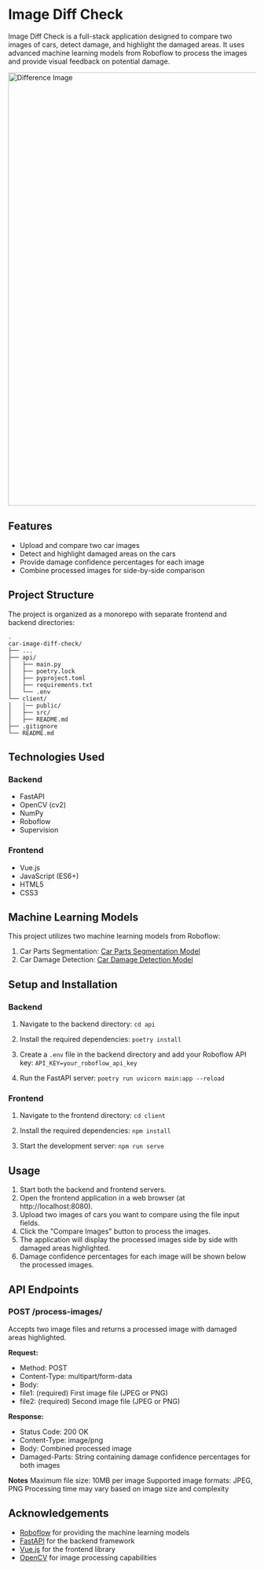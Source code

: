 # Image Diff Check
Image Diff Check is a full-stack application designed to compare two images of cars, detect damage, and highlight the damaged areas. It uses advanced machine learning models from Roboflow to process the images and provide visual feedback on potential damage.

<img width="882" alt="Difference Image" src="https://github.com/user-attachments/assets/2b4dc013-2201-467d-8246-eefa7365c227" />

## Features

- Upload and compare two car images
- Detect and highlight damaged areas on the cars
- Provide damage confidence percentages for each image
- Combine processed images for side-by-side comparison
  
## Project Structure

The project is organized as a monorepo with separate frontend and backend directories:


    .
    car-image-diff-check/
    ├── ...
    ├── api/                   
    │   ├── main.py           
    │   ├── poetry.lock           
    │   ├── pyproject.toml        
    │   ├── requirements.txt           
    │   └── .env                
    └── client/
    │   │── public/             
    │   ├── src/         
    │   ├── README.md      
    ├── .gitignore         
    └── README.md           

## Technologies Used

### Backend
- FastAPI
- OpenCV (cv2)
- NumPy
- Roboflow
- Supervision

### Frontend
- Vue.js
- JavaScript (ES6+)
- HTML5
- CSS3

## Machine Learning Models

This project utilizes two machine learning models from Roboflow:
1. Car Parts Segmentation: [Car Parts Segmentation Model](https://universe.roboflow.com/segmentation-9q8ob/car-parts-llqro)
2. Car Damage Detection: [Car Damage Detection Model](https://universe.roboflow.com/roboflow-universe-projects/car-damage-detection-ha5mm)

## Setup and Installation

### Backend

1. Navigate to the backend directory:
```cd api```

2. Install the required dependencies:
```poetry install```

3. Create a `.env` file in the backend directory and add your Roboflow API key:
```API_KEY=your_roboflow_api_key```

4. Run the FastAPI server:
```poetry run uvicorn main:app --reload```


### Frontend

1. Navigate to the frontend directory:
```cd client```

2. Install the required dependencies:
```npm install```

3. Start the development server:
```npm run serve```

## Usage

1. Start both the backend and frontend servers.
2. Open the frontend application in a web browser (at http://localhost:8080).
3. Upload two images of cars you want to compare using the file input fields.
4. Click the "Compare Images" button to process the images.
5. The application will display the processed images side by side with damaged areas highlighted.
6. Damage confidence percentages for each image will be shown below the processed images.

## API Endpoints

### POST /process-images/

Accepts two image files and returns a processed image with damaged areas highlighted.

**Request:**
- Method: POST
- Content-Type: multipart/form-data
- Body:
- file1: (required) First image file (JPEG or PNG)
- file2: (required) Second image file (JPEG or PNG)

**Response:**
- Status Code: 200 OK
- Content-Type: image/png
- Body: Combined processed image
- Damaged-Parts: String containing damage confidence percentages for both images

**Notes**
Maximum file size: 10MB per image
Supported image formats: JPEG, PNG
Processing time may vary based on image size and complexity

## Acknowledgements

- [Roboflow](https://roboflow.com/) for providing the machine learning models
- [FastAPI](https://fastapi.tiangolo.com/) for the backend framework
- [Vue.js](https://vuejs.org/) for the frontend library
- [OpenCV](https://opencv.org/) for image processing capabilities
